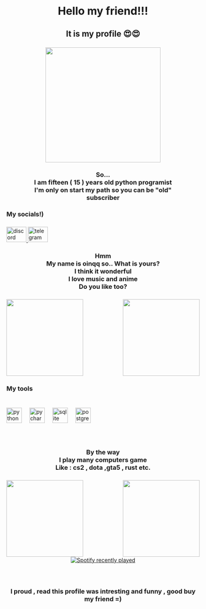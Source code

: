 <br clear="both">

<h1 align="center">Hello my friend!!!</h1>

###

<h2 align="center">It is my profile 😍😍</h2>

###

<div align="center">
  <img height="300" src="https://i.pinimg.com/originals/1f/a2/2b/1fa22befc10e3cbacd58c5b407a97997.gif"  />
</div>

###

<h3 align="center">So...<br>I am fifteen ( 15 ) years old python programist<br>I'm only on start my path so you can be "old" <br>subscriber</h3>

###

<h3 align="left">My socials!)</h3>

###

<div align="left">
  <a href="https://discord.com/users/944632344105586730" target="_blank">
    <img src="https://raw.githubusercontent.com/maurodesouza/profile-readme-generator/master/src/assets/icons/social/discord/default.svg" width="52" height="40" alt="discord logo"  />
  </a>
  <a href="https://t.me/oinqqq" target="_blank">
    <img src="https://raw.githubusercontent.com/maurodesouza/profile-readme-generator/master/src/assets/icons/social/telegram/default.svg" width="52" height="40" alt="telegram logo"  />
  </a>
</div>

###

<h3 align="center">Hmm<br>My name is oinqq so..  What is yours?<br>I think it wonderful<br>I love music and anime<br>Do you like too?</h3>

###

<img align="right" height="200" src="https://i.pinimg.com/originals/be/6d/ed/be6ded46b365626b0812a41b75875d59.gif"  />

###

<img align="left" height="200" src="https://i.pinimg.com/originals/36/4e/a6/364ea6cd7bfd00a0260aaf6e2602cd4d.gif"  />

###

<br clear="both">

<h3 align="left">My tools</h3>

###

<br clear="both">

<div align="left">
  <img src="https://cdn.jsdelivr.net/gh/devicons/devicon/icons/python/python-original.svg" height="40" alt="python logo"  />
  <img width="12" />
  <img src="https://cdn.jsdelivr.net/gh/devicons/devicon/icons/pycharm/pycharm-original.svg" height="40" alt="pycharm logo"  />
  <img width="12" />
  <img src="https://cdn.jsdelivr.net/gh/devicons/devicon/icons/sqlite/sqlite-original.svg" height="40" alt="sqlite logo"  />
  <img width="12" />
  <img src="https://cdn.jsdelivr.net/gh/devicons/devicon/icons/postgresql/postgresql-original.svg" height="40" alt="postgresql logo"  />
</div>

###

<br clear="both">

<h3 align="center">By the way<br>I play many computers game <br>Like : cs2 , dota ,gta5 , rust etc.</h3>

###

<img align="left" height="200" src="https://i.pinimg.com/originals/70/84/c6/7084c682f10716fcaf0469b550a92b6a.gif"  />

###

<img align="right" height="200" src="https://i.pinimg.com/originals/93/5c/20/935c20419ae5f3e92c11c864b507f48a.gif"  />

###

<br clear="both">

<div align="center">
  <a href="https://open.spotify.com/user/xbumaa65uudltqwj0fvl6zxvf">
    <img src="https://spotify-recently-played-readme.vercel.app/api?user=xbumaa65uudltqwj0fvl6zxvf&count=3" alt="Spotify recently played"  />
  </a>
</div>

###

<br clear="both">

<h3 align="center">I proud , read this profile was intresting and funny , good buy my friend =)</h3>

###
